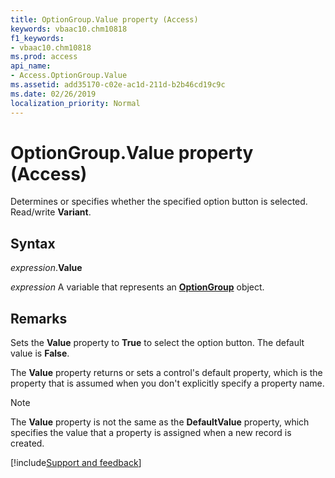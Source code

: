 ```yaml
---
title: OptionGroup.Value property (Access)
keywords: vbaac10.chm10818
f1_keywords:
- vbaac10.chm10818
ms.prod: access
api_name:
- Access.OptionGroup.Value
ms.assetid: add35170-c02e-ac1d-211d-b2b46cd19c9c
ms.date: 02/26/2019
localization_priority: Normal
---
```



# OptionGroup.Value property (Access)

Determines or specifies whether the specified option button is selected. Read/write **Variant**.


## Syntax

_expression_.**Value**

_expression_ A variable that represents an **[OptionGroup](Access.OptionGroup.md)** object.


## Remarks

Sets the **Value** property to **True** to select the option button. The default value is **False**.

The **Value** property returns or sets a control's default property, which is the property that is assumed when you don't explicitly specify a property name.

> [!NOTE] 
> The **Value** property is not the same as the **DefaultValue** property, which specifies the value that a property is assigned when a new record is created.




[!include[Support and feedback](~/includes/feedback-boilerplate.md)]